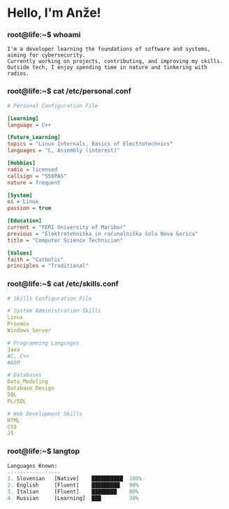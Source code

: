 
#  Hello, I'm Anže!

### **root**@**life**:~$ whoami
```
I'm a developer learning the foundations of software and systems, aiming for cybersecurity.  
Currently working on projects, contributing, and improving my skills.  
Outside tech, I enjoy spending time in nature and tinkering with radios.  
```

### **root**@**life**:~$ cat /etc/personal.conf
```ini
# Personal Configuration File

[Learning]
language = C++

[Future_Learning]
topics = "Linux Internals, Basics of Electrotechnics"
languages = "C, Assembly (interest)"

[Hobbies]
radio = licensed
callsign = "S56PAS"
nature = frequent

[System]
os = Linux
passion = true

[Education]
current = "FERI University of Maribor"
previous = "Elektrotehniška in računalniška šola Nova Gorica"
title = "Computer Science Technician"

[Values]
faith = "Catholic"
principles = "Traditional"
```

### **root**@**life**:~$ cat /etc/skills.conf
```yaml
# Skills Configuration File

# System Administration Skills
Linux
Proxmox
Windows_Server

# Programming Languages
Java
#C, C++
#ASM

# Databases
Data_Modeling
Database_Design
SQL
PL/SQL

# Web Development Skills
HTML
CSS
JS
```

### **root**@**life**:~$ langtop
```python
Languages Known:
-----------------
1. Slovenian   [Native]    ██████████  100% 
2. English     [Fluent]    █████████   90%  
3. Italian     [Fluent]    ████████    80%  
4. Russian     [Learning]  ███         30%  
```
